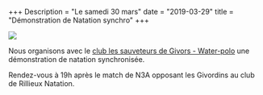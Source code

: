 +++
Description = "Le samedi 30 mars"
date = "2019-03-29"
title = "Démonstration de Natation synchro"
+++

<img src="/img/waterpolo.png" class="img-responsive">

Nous organisons avec le
[club les sauveteurs de Givors - Water-polo](https://www.facebook.com/SauveteursDeGivors/)
une démonstration de natation synchronisée.

Rendez-vous à 19h après le match de N3A opposant les Givordins au club
de Rillieux Natation.

